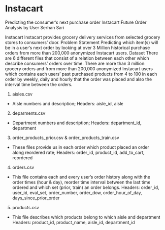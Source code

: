 # Instacart
Predicting the consumer’s next purchase order
Instacart Future Order Analysis by User
Serhan Sari
 
Instacart
Instacart provides grocery delivery services from selected grocery stores to consumers’ door.
Problem Statement
Predicting which item(s) will be in a user’s next order by looking at over 3 Million historical purchase orders from more than 200,000 anonymized Instacart users. 
Dataset
There are 6 different files that consist of a relation between each other which describe consumers’ orders over time. There are more than 3 million grocery orders and from more than 200,000 anonymized Instacart users which contains each users’ past purchased products from 4 to 100 in each order by weekly, daily and hourly that the order was placed and also the interval time between the orders. 
1.	aisles.csv
-	Aisle numbers and description;
Headers: aisle_id, aisle
2.	deparments.csv
-	Department numbers and description;
Headers: department_id, department
3.	order_products_prior.csv & order_products_train.csv
-	These files provide us in each order which product placed an order along reordered rate;
Headers: order_id, product_id, add_to_cart, reordered
4.	orders.csv
-	This file contains each and every user’s order history along with the order times (hour & day), reorder time interval between the last time ordered and which set (prior, train) an order belongs.
Headers: order_id, user_id, eval_set, order_number, order_dow, order_hour_of_day, days_since_prior_order
5.	products.csv
-	This file describes which products belong to which aisle and department
Headers: product_id, product_name,	aisle_id, department_id
